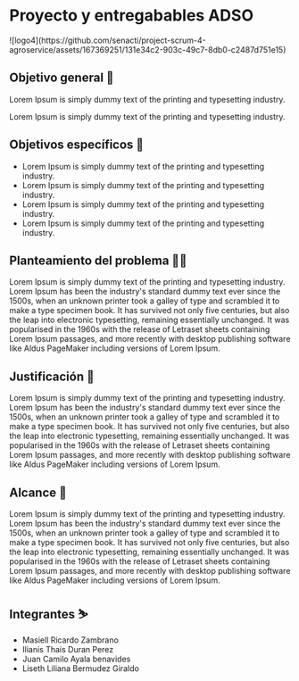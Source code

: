 <h1>Proyecto y entregabables ADSO</h1>
![logo4](https://github.com/senacti/project-scrum-4-agroservice/assets/167369251/131e34c2-903c-49c7-8db0-c2487d751e15)
<h2>Objetivo general 🎯</h2>
<p>Lorem Ipsum is simply dummy text of the printing and typesetting industry.</p> 
<p>Lorem Ipsum is simply dummy text of the printing and typesetting industry.</p> 
<h2>Objetivos específicos 🎯</h2>
<ul>
  <li>Lorem Ipsum is simply dummy text of the printing and typesetting industry.</li>
   <li>Lorem Ipsum is simply dummy text of the printing and typesetting industry.</li>
   <li>Lorem Ipsum is simply dummy text of the printing and typesetting industry.</li>
   <li>Lorem Ipsum is simply dummy text of the printing and typesetting industry.</li>
</ul>
<h2>Planteamiento del problema 😵‍💫</h2>
<p>
  Lorem Ipsum is simply dummy text of the printing and typesetting industry. Lorem Ipsum has been the industry's standard dummy text ever since the 1500s, when an unknown printer took a galley of type and scrambled it to make a type specimen book. It has survived not only five centuries, but also the leap into electronic typesetting, remaining essentially unchanged. It was popularised in the 1960s with the release of Letraset sheets containing Lorem Ipsum passages, and more recently with desktop publishing software like Aldus PageMaker including versions of Lorem Ipsum.
</p>
<h2>Justificación 📃</h2>
<p>Lorem Ipsum is simply dummy text of the printing and typesetting industry. Lorem Ipsum has been the industry's standard dummy text ever since the 1500s, when an unknown printer took a galley of type and scrambled it to make a type specimen book. It has survived not only five centuries, but also the leap into electronic typesetting, remaining essentially unchanged. It was popularised in the 1960s with the release of Letraset sheets containing Lorem Ipsum passages, and more recently with desktop publishing software like Aldus PageMaker including versions of Lorem Ipsum.</p>
<h2>Alcance 🚀</h2>
<p>Lorem Ipsum is simply dummy text of the printing and typesetting industry. Lorem Ipsum has been the industry's standard dummy text ever since the 1500s, when an unknown printer took a galley of type and scrambled it to make a type specimen book. It has survived not only five centuries, but also the leap into electronic typesetting, remaining essentially unchanged. It was popularised in the 1960s with the release of Letraset sheets containing Lorem Ipsum passages, and more recently with desktop publishing software like Aldus PageMaker including versions of Lorem Ipsum.</p>
<h2>Integrantes ⛷️</h2>
<ul>
  <li>Masiell Ricardo Zambrano</li>
  <li>Ilianis Thais Duran Perez</li>
  <li>Juan Camilo Ayala benavides</li>
  <li>Liseth Liliana Bermudez Giraldo</li>
</ul>

